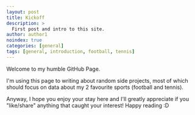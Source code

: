 ```yaml
---
layout: post
title: Kickoff
description: >
  First post and intro to this site.
author: author1
noindex: true
categories: [general]
tags: [general, introduction, football, tennis]
---
```

Welcome to my humble GitHub Page.

I'm using this page to writing about random side projects, most of which should focus on data about my 2 favourite sports (football and tennis).

Anyway, I hope you enjoy your stay here and I'll greatly appreciate if you "like/share" anything that caught your interest! Happy reading :D
